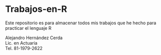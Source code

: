 # Trabajos-en-R
Este repositorio es para almacenar todos mis trabajos que he hecho para practicar el lenguaje R

Alejandro Hernández Cerda\
Lic. en Actuaria\
Tel. 81-1979-2622
